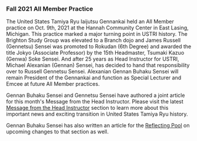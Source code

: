 ### Fall 2021 All Member Practice

The United States Tamiya Ryu Iaijutsu Gennankai held an All Member practice on Oct. 9th, 2021 at the Hannah Community Center in East Lasing, Michigan. This practice marked a major turning point in USTRI history. The Brighton Study Group was elevated to a Branch dojo and James Russell (Gennetsu) Sensei was promoted to Rokudan (6th Degree) and awarded the title Jokyo (Associate Professor) by the 15th Headmaster, Tsumaki Kazuo (Genwa) Soke Sensei. And after 25 years as Head Instructor for USTRI, Michael Alexanian (Gennan) Sensei, has decided to hand that responsibility over to Russell Gennetsu Sensei. Alexanian Gennan Buhaku Sensei will remain President of the Gennankai and function as Special Lecturer and Emcee at future All Member practices.

Gennan Buhaku Sensei and Gennetsu Sensei have authored a joint article for this month's Message from the Head Instructor. Please visit the latest <a href="/articles/message/a-new-head-instructor" >Message from the Head Instructor</a> section to learn more about this important news and exciting transition in United States Tamiya Ryu history.

Gennan Buhaku Sensei has also written an article for the <a href="/articles/reflecting/reflecting-on-reflections">Reflecting Pool</a> on upcoming changes to that section as well.
